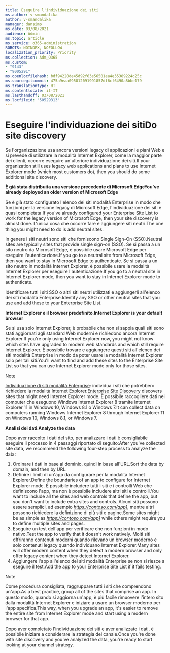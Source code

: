 ```yaml
---
title: Eseguire l'individuazione dei siti
ms.author: v-smandalika
author: v-smandalika
manager: dansimp
ms.date: 03/08/2021
audience: Admin
ms.topic: article
ms.service: o365-administration
ROBOTS: NOINDEX, NOFOLLOW
localization_priority: Priority
ms.collection: Adm_O365
ms.custom:
- "9143"
- "9005291"
ms.openlocfilehash: bdf94220de45d92f63e56501ea4e35389224d25c
ms.sourcegitcommit: 475a9eaa095812091991857df6cf6490a8bbe179
ms.translationtype: HT
ms.contentlocale: it-IT
ms.lasthandoff: 03/08/2021
ms.locfileid: "50529313"
---
```

# <a name="do-site-discovery"></a><span data-ttu-id="c3124-102">Eseguire l'individuazione dei siti</span><span class="sxs-lookup"><span data-stu-id="c3124-102">Do site discovery</span></span>

<span data-ttu-id="c3124-103">Se l'organizzazione usa ancora versioni legacy di applicazioni e piani Web e si prevede di utilizzare la modalità Internet Explorer, come la maggior parte dei clienti, occorre eseguire un'ulteriore individuazione dei siti.</span><span class="sxs-lookup"><span data-stu-id="c3124-103">If your organization still uses legacy web applications and plans to use Internet Explorer mode (which most customers do), then you should do some additional site discovery.</span></span>

<span data-ttu-id="c3124-104">**È già stata distribuita una versione precedente di Microsoft Edge**</span><span class="sxs-lookup"><span data-stu-id="c3124-104">**You've already deployed an older version of Microsoft Edge**</span></span>

<span data-ttu-id="c3124-105">Se è già stato configurato l'elenco dei siti modalità Enterprise in modo che funzioni per la versione legacy di Microsoft Edge, l'individuazione dei siti è quasi completata.</span><span class="sxs-lookup"><span data-stu-id="c3124-105">If you've already configured your Enterprise Site List to work for the legacy version of Microsoft Edge, then your site discovery is almost done.</span></span> <span data-ttu-id="c3124-106">L'unica cosa che occorre fare è aggiungere siti neutri.</span><span class="sxs-lookup"><span data-stu-id="c3124-106">The one thing you might need to do is add neutral sites.</span></span>

<span data-ttu-id="c3124-107">In genere i siti neutri sono siti che forniscono Single Sign-On (SSO).</span><span class="sxs-lookup"><span data-stu-id="c3124-107">Neutral sites are typically sites that provide single sign-on (SSO).</span></span> <span data-ttu-id="c3124-108">Se si passa a un sito neutro da Microsoft Edge, è possibile usare Microsoft Edge per eseguire l'autenticazione.</span><span class="sxs-lookup"><span data-stu-id="c3124-108">If you go to a neutral site from Microsoft Edge, then you want to stay in Microsoft Edge to authenticate.</span></span> <span data-ttu-id="c3124-109">Se si passa a un sito neutro in modalità Internet Explorer, è possibile usare la modalità Internet Explorer per eseguire l'autenticazione.</span><span class="sxs-lookup"><span data-stu-id="c3124-109">If you go to a neutral site in Internet Explorer mode, then you want to stay in Internet Explorer mode to authenticate.</span></span>

<span data-ttu-id="c3124-110">Identificare tutti i siti SSO o altri siti neutri utilizzati e aggiungerli all'elenco dei siti modalità Enterprise.</span><span class="sxs-lookup"><span data-stu-id="c3124-110">Identify any SSO or other neutral sites that you use and add these to your Enterprise Site List.</span></span>

<span data-ttu-id="c3124-111">**Internet Explorer è il browser predefinito**.</span><span class="sxs-lookup"><span data-stu-id="c3124-111">**Internet Explorer is your default browser**</span></span>

<span data-ttu-id="c3124-112">Se si usa solo Internet Explorer, è probabile che non si sappia quali siti sono stati aggiornati agli standard Web moderni e richiedono ancora Internet Explorer.</span><span class="sxs-lookup"><span data-stu-id="c3124-112">If you're only using Internet Explorer now, you might not know which sites have upgraded to modern web standards and which still require Internet Explorer.</span></span> <span data-ttu-id="c3124-113">È possibile trovare e aggiungere questi siti all'elenco dei siti modalità Enterprise in modo da poter usare la modalità Internet Explorer solo per tali siti.</span><span class="sxs-lookup"><span data-stu-id="c3124-113">You'll want to find and add these sites to the Enterprise Site List so that you can use Internet Explorer mode only for those sites.</span></span>

> [!NOTE]
> <span data-ttu-id="c3124-114">[Individuazione di siti modalità Enterprise](https://docs.microsoft.com/internet-explorer/ie11-deploy-guide/collect-data-using-enterprise-site-discovery): individua i siti che potrebbero richiedere la modalità Internet Explorer.</span><span class="sxs-lookup"><span data-stu-id="c3124-114">[Enterprise Site Discovery](https://docs.microsoft.com/internet-explorer/ie11-deploy-guide/collect-data-using-enterprise-site-discovery) discovers sites that might need Internet Explorer mode.</span></span> <span data-ttu-id="c3124-115">È possibile raccogliere dati nei computer che eseguono Windows Internet Explorer 8 tramite Internet Explorer 11 in Windows 10, Windows 8.1 o Windows 7.</span><span class="sxs-lookup"><span data-stu-id="c3124-115">It can collect data on computers running Windows Internet Explorer 8 through Internet Explorer 11 on Windows 10, Windows 8.1, or Windows 7.</span></span>

<span data-ttu-id="c3124-116">**Analisi dei dati**.</span><span class="sxs-lookup"><span data-stu-id="c3124-116">**Analyze the data**</span></span>

<span data-ttu-id="c3124-117">Dopo aver raccolto i dati del sito, per analizzare i dati è consigliabile eseguire il processo in 4 passaggi riportato di seguito:</span><span class="sxs-lookup"><span data-stu-id="c3124-117">After you've collected site data, we recommend the following four-step process to analyze the data:</span></span>
1. <span data-ttu-id="c3124-118">Ordinare i dati in base al dominio, quindi in base all'URL.</span><span class="sxs-lookup"><span data-stu-id="c3124-118">Sort the data by domain, and then by URL.</span></span>
2. <span data-ttu-id="c3124-119">Definire i limiti di un'app da configurare per la modalità Internet Explorer.</span><span class="sxs-lookup"><span data-stu-id="c3124-119">Define the boundaries of an app to configure for Internet Explorer mode.</span></span> <span data-ttu-id="c3124-120">È possibile includere tutti i siti e i controlli Web che definiscono l'app, ma non è possibile includere altri siti e controlli.</span><span class="sxs-lookup"><span data-stu-id="c3124-120">You want to include all the sites and web controls that define the app, but you don't want to include extra sites and controls.</span></span> <span data-ttu-id="c3124-121">Alcuni siti possono essere semplici, ad esempio *https://contoso.com/app1*, mentre altri possono richiedere la definizione di più siti e pagine.</span><span class="sxs-lookup"><span data-stu-id="c3124-121">Some sites might be as simple as *https://contoso.com/app1* while others might require you to define multiple sites and pages.</span></span>
3. <span data-ttu-id="c3124-122">Eseguire un test dell'app per verificare che non funzioni in modo nativo.</span><span class="sxs-lookup"><span data-stu-id="c3124-122">Test the app to verify that it doesn't work natively.</span></span> <span data-ttu-id="c3124-123">Molti siti offriranno contenuti moderni quando rilevano un browser moderno e solo contenuti legacy quando individuano Internet Explorer.</span><span class="sxs-lookup"><span data-stu-id="c3124-123">Many sites will offer modern content when they detect a modern browser and only offer legacy content when they detect Internet Explorer.</span></span>
4. <span data-ttu-id="c3124-124">Aggiungere l'app all'elenco dei siti modalità Enterprise se non si riesce a eseguire il test.</span><span class="sxs-lookup"><span data-stu-id="c3124-124">Add the app to your Enterprise Site List if it fails testing.</span></span>

> [!NOTE]
> <span data-ttu-id="c3124-125">Come procedura consigliata, raggruppare tutti i siti che comprendono un'app.</span><span class="sxs-lookup"><span data-stu-id="c3124-125">As a best practice, group all of the sites that comprise an app.</span></span> <span data-ttu-id="c3124-126">In questo modo, quando si aggiorna un'app, è più facile rimuovere l'intero sito dalla modalità Internet Explorer e iniziare a usare un browser moderno per l'app specifica.</span><span class="sxs-lookup"><span data-stu-id="c3124-126">This way, when you upgrade an app, it's easier to remove the entire site from Internet Explorer mode and start using a modern browser for that app.</span></span>

<span data-ttu-id="c3124-127">Dopo aver completato l'individuazione dei siti e aver analizzato i dati, è possibile iniziare a considerare la strategia del canale.</span><span class="sxs-lookup"><span data-stu-id="c3124-127">Once you're done with site discovery and you've analyzed the data, you're ready to start looking at your channel strategy.</span></span>

